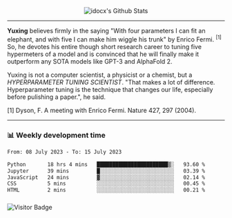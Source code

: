 <div align="center">
    <img align="center" src="https://github-readme-stats.vercel.app/api?username=idocx&show_icons=true&count_private=true&hide_border=true" alt="idocx's Github Stats"></img>
</div>

---

**Yuxing** believes firmly in the saying "With four parameters I can fit an elephant, and with five I can make him wiggle his trunk" by Enrico Fermi. <sup>[1]</sup> So, he devotes his entire though short research career to tuning five hypermeters of a model and is convinced that he will finally make it outperform any SOTA models like GPT-3 and AlphaFold 2.

Yuxing is not a computer scientist, a physicist or a chemist, but a *HYPERPARAMETER TUNING SCIENTIST*. "That makes a lot of difference. Hyperparameter tuning is the technique that changes our life, especially before pulishing a paper.", he said.

[1] Dyson, F. A meeting with Enrico Fermi. Nature 427, 297 (2004).


---

### 📊 Weekly development time
<!--START_SECTION:waka-->

```txt
From: 08 July 2023 - To: 15 July 2023

Python       18 hrs 4 mins   ███████████████████████▒░   93.60 %
Jupyter      39 mins         █░░░░░░░░░░░░░░░░░░░░░░░░   03.39 %
JavaScript   24 mins         ▓░░░░░░░░░░░░░░░░░░░░░░░░   02.14 %
CSS          5 mins          ░░░░░░░░░░░░░░░░░░░░░░░░░   00.45 %
HTML         2 mins          ░░░░░░░░░░░░░░░░░░░░░░░░░   00.21 %
```

<!--END_SECTION:waka-->

### 

![Visitor Badge](https://visitor-badge.laobi.icu/badge?page_id=idocx.idocx)